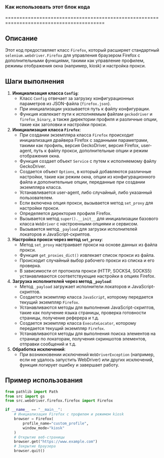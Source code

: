 ### Как использовать этот блок кода
=========================================================================================

Описание
-------------------------
Этот код предоставляет класс `Firefox`, который расширяет стандартный `selenium.webdriver.Firefox` для управления браузером Firefox с дополнительными функциями, такими как управление профилем, режимы отображения окна (например, kiosk) и настройка прокси.

Шаги выполнения
-------------------------
1. **Инициализация класса `Config`**:
   - Класс `Config` отвечает за загрузку конфигурационных параметров из JSON-файла (`firefox.json`).
   - При инициализации указывается путь к файлу конфигурации.
   - Функция извлекает пути к исполняемым файлам `geckodriver` и `firefox_binary`, а также директории профиля и различные опции, такие как заголовки и настройки прокси.
2. **Инициализация класса `Firefox`**:
   - При создании экземпляра класса `Firefox` происходит инициализация драйвера Firefox с заданными параметрами, такими как профиль, версия GeckoDriver, версия Firefox, user-agent, путь к файлу прокси, дополнительные опции и режим отображения окна.
   - Функция создает объект `Service` с путем к исполняемому файлу GeckoDriver.
   - Создается объект `Options`, в который добавляются различные настройки, такие как режим окна, опции из конфигурационного файла и дополнительные опции, переданные при создании экземпляра класса.
   - Устанавливается user-agent, либо случайный, либо указанный пользователем.
   - Если включена опция прокси, вызывается метод `set_proxy` для настройки прокси.
   - Определяется директория профиля Firefox.
   - Вызывается метод `super().__init__` для инициализации базового класса `WebDriver` с настроенными опциями и сервисом.
   - Вызывается метод `_payload` для загрузки исполнителей локаторов и JavaScript-скриптов.
3. **Настройка прокси через метод `set_proxy`**:
   - Метод `set_proxy` настраивает прокси на основе данных из файла прокси.
   - Функция `get_proxies_dict()` извлекает список прокси из файла.
   - Происходит случайный выбор рабочего прокси из списка и его проверка.
   - В зависимости от протокола прокси (HTTP, SOCKS4, SOCKS5) устанавливаются соответствующие настройки в опциях Firefox.
4. **Загрузка исполнителей через метод `_payload`**:
   - Метод `_payload` загружает исполнители локаторов и JavaScript-скриптов.
   - Создается экземпляр класса `JavaScript`, которому передается текущий экземпляр `Firefox`.
   - Устанавливаются методы для выполнения JavaScript-скриптов, такие как получение языка страницы, проверка готовности страницы, получение реферера и т.д.
   - Создается экземпляр класса `ExecuteLocator`, которому передается текущий экземпляр `Firefox`.
   - Устанавливаются методы для выполнения поиска элементов на странице по локаторам, получения скриншотов элементов, отправки сообщений и т.д.
5. **Обработка исключений**:
   - При возникновении исключений `WebDriverException` (например, если не удалось запустить WebDriver) или других исключений, функция логирует ошибку и завершает работу.

Пример использования
-------------------------

```python
from pathlib import Path
from src import gs
from src.webdriver.firefox.firefox import Firefox

if __name__ == "__main__":
    # Инициализация Firefox с профилем и режимом kiosk
    browser = Firefox(
        profile_name="custom_profile",
        window_mode="kiosk"
    )
    # Открытие веб-страницы
    browser.get("https://www.example.com")
    # Закрытие браузера
    browser.quit()